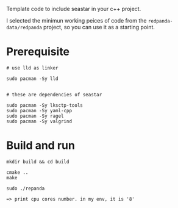 
Template code to include seastar in your c++ project.

I selected the minimun working peices of code from the `redpanda-data/redpanda` project, so you can use it as a starting point.


# Prerequisite

```
# use lld as linker

sudo pacman -Sy lld


# these are dependencies of seastar

sudo pacman -Sy lksctp-tools
sudo pacman -Sy yaml-cpp
sudo pacman -Sy ragel
sudo pacman -Sy valgrind

```


# Build and run

```
mkdir build && cd build

cmake ..
make

sudo ./repanda

=> print cpu cores number. in my env, it is '8'

```
